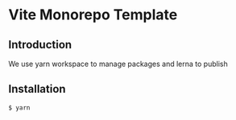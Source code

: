 # Vite Monorepo Template

## Introduction

We use yarn workspace to manage packages and lerna to publish


## Installation

```
$ yarn
```

